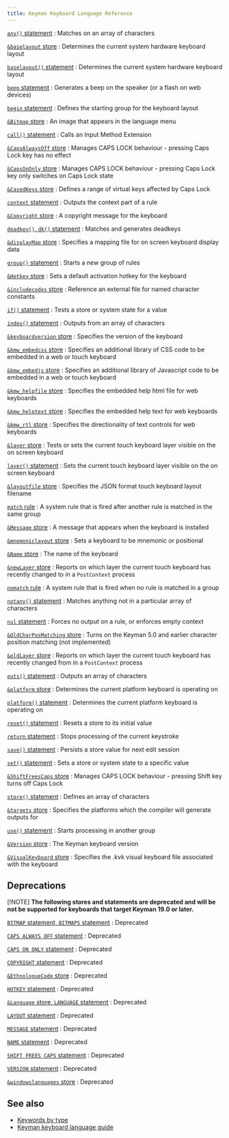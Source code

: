 ```yaml
---
title: Keyman Keyboard Language Reference
---
```


[`any()` statement](any "any() statement")
:   Matches on an array of characters

[`&baselayout` store](baselayout "&baselayout store")
:   Determines the current system hardware keyboard layout

[`baselayout()` statement](baselayout "baselayout() statement")
:   Determines the current system hardware keyboard layout

[`beep` statement](beep "beep statement")
:   Generates a beep on the speaker (or a flash on web devices)

[`begin` statement](begin "begin statement")
:   Defines the starting group for the keyboard layout

[`&Bitmap` store](bitmap "&Bitmap store")
:   An image that appears in the language menu

[`call()` statement](call "call() statement")
:   Calls an Input Method Extension

[`&CapsAlwaysOff` store](caps "Caps Lock stores")
:   Manages CAPS LOCK behaviour - pressing Caps Lock key has no effect

[`&CapsOnOnly` store](caps "Caps Lock stores")
:   Manages CAPS LOCK behaviour - pressing Caps Lock key only switches
    on Caps Lock state

[`&CasedKeys` store](casedkeys)
:   Defines a range of virtual keys affected by Caps Lock

[`context` statement](context "context statement")
:   Outputs the context part of a rule

[`&Copyright` store](copyright "&Copyright store")
:   A copyright message for the keyboard

[`deadkey()`, `dk()` statement](deadkey "deadkey(), dk() statement")
:   Matches and generates deadkeys

[`&displayMap` store](displaymap)
:   Specifies a mapping file for on screen keyboard display data

[`group()` statement](group "group() statement")
:   Starts a new group of rules

[`&Hotkey` store](hotkey "&Hotkey store")
:   Sets a default activation hotkey for the keyboard

[`&includecodes` store](includecodes "&includecodes store")
:   Reference an external file for named character constants

[`if()` statement](if "if() statement")
:   Tests a store or system state for a value

[`index()` statement](index "index() statement")
:   Outputs from an array of characters

[`&keyboardversion` store](keyboardversion "&keyboardversion store")
:   Specifies the version of the keyboard

[`&kmw_embedcss` store](kmw_embedcss "&kmw_embedcss store")
:   Specifies an additional library of CSS code to be embedded in a web
    or touch keyboard

[`&kmw_embedjs` store](kmw_embedjs "&kmw_embedjs store")
:   Specifies an additional library of Javascript code to be embedded in
    a web or touch keyboard

[`&kmw_helpfile` store](kmw_helpfile "&kmw_helpfile store")
:   Specifies the embedded help html file for web keyboards

[`&kmw_helptext` store](kmw_helptext "& store")
:   Specifies the embedded help text for web keyboards

[`&kmw_rtl` store](kmw_rtl "&kmw_rtl store")
:   Specifies the directionality of text controls for web keyboards

[`&layer` store](layer "&layer store")
:   Tests or sets the current touch keyboard layer visible on the on
    screen keyboard

[`layer()` statement](layer "layer() statement")
:   Sets the current touch keyboard layer visible on the on screen
    keyboard

[`&layoutfile` store](layoutfile "&layoutfile store")
:   Specifies the JSON format touch keyboard layout filename

[`match` rule](match "match rule")
:   A system rule that is fired after another rule is matched in the
    same group

[`&Message` store](message "&Message store")
:   A message that appears when the keyboard is installed

[`&mnemoniclayout` store](mnemoniclayout "&mnemoniclayout store")
:   Sets a keyboard to be mnemonic or positional

[`&Name` store](name "&Name store")
:   The name of the keyboard

[`&newLayer` store](newlayer)
:   Reports on which layer the current touch keyboard has recently changed to
    in a `PostContext` process

[`nomatch` rule](nomatch "nomatch rule")
:   A system rule that is fired when no rule is matched in a group

[`notany()` statement](notany "notany() statement")
:   Matches anything not in a particular array of characters

[`nul` statement](nul "nul statement")
:   Forces no output on a rule, or enforces empty context

[`&OldCharPosMatching` store](oldcharposmatching "&OldCharPosMatching store")
:   Turns on the Keyman 5.0 and earlier character position matching (not
    implemented)

[`&oldLayer` store](oldlayer)
:   Reports on which layer the current touch keyboard has recently changed
    from in a `PostContext` process

[`outs()` statement](outs "outs() statement")
:   Outputs an array of characters

[`&platform` store](platform "&platform store")
:   Determines the current platform keyboard is operating on

[`platform()` statement](platform "platform() statement")
:   Determines the current platform keyboard is operating on

[`reset()` statement](reset "reset() statement")
:   Resets a store to its initial value

[`return` statement](return "return statement")
:   Stops processing of the current keystroke

[`save()` statement](save "save() statement")
:   Persists a store value for next edit session

[`set()` statement](set "set() statement")
:   Sets a store or system state to a specific value

[`&ShiftFreesCaps` store](caps "Caps Lock stores")
:   Manages CAPS LOCK behaviour - pressing Shift key turns off Caps Lock

[`store()` statement](store "store() statement")
:   Defines an array of characters

[`&targets` store](targets "&targets store")
:   Specifies the platforms which the compiler will generate outputs for

[`use()` statement](use "use() statement")
:   Starts processing in another group

[`&Version` store](version "&Version store")
:   The Keyman keyboard version

[`&VisualKeyboard` store](visualkeyboard "& store")
:   Specifies the .kvk visual keyboard file associated with the keyboard

## Deprecations

[!NOTE]
**The following stores and statements are deprecated and will be not be
supported for keyboards that target Keyman 19.0 or later.**

[`BITMAP` statement, `BITMAPS` statement](bitmap "BITMAP statement")
:   Deprecated

[`CAPS ALWAYS OFF` statement](caps "Caps Lock statements")
:   Deprecated

[`CAPS ON ONLY` statement](caps "Caps Lock statements")
:   Deprecated

[`COPYRIGHT` statement](copyright "COPYRIGHT statement")
:   Deprecated

[`&EthnologueCode` store](ethnologuecode "&EthnologueCode store")
:   Deprecated

[`HOTKEY` statement](hotkey "HOTKEY statement")
:   Deprecated

[`&Language` store, `LANGUAGE` statement](language "&Language store, LANGUAGE statement")
:   Deprecated

[`LAYOUT` statement](layout "LAYOUT statement")
:   Deprecated

[`MESSAGE` statement](message "MESSAGE statement")
:   Deprecated

[`NAME` statement](name "NAME statement")
:   Deprecated

[`SHIFT FREES CAPS` statement](caps "Caps Lock statements")
:   Deprecated

[`VERSION` statement](version "VERSION statement")
:   Deprecated

[`&windowslanguages` store](windowslanguages "&windowslanguages store")
:   Deprecated

## See also

-   [Keywords by type](_keywordsbytype)
-   [Keyman keyboard language guide](../guide)
